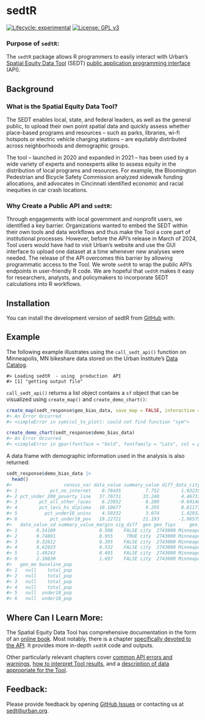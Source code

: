 
<!-- README.md is generated from README.Rmd. Please edit that file -->

# sedtR

<!-- badges: start -->

[![Lifecycle:
experimental](https://img.shields.io/badge/lifecycle-experimental-orange.svg)](https://lifecycle.r-lib.org/articles/stages.html#experimental)
[![License: GPL
v3](https://img.shields.io/badge/License-GPLv3-blue.svg)](https://www.gnu.org/licenses/gpl-3.0)
<!-- badges: end -->

### Purpose of `sedtR`:

The `sedtR` package allows R programmers to easily interact with Urban’s
[Spatial Equity Data
Tool](https://apps.urban.org/features/equity-data-tool/) (SEDT) [public
application programming
interface](https://ui-research.github.io/sedt_documentation/api_documentation.html)
(API).

## Background

### What is the Spatial Equity Data Tool?

The SEDT enables local, state, and federal leaders, as well as the
general public, to upload their own point spatial data and quickly
assess whether place-based programs and resources – such as parks,
libraries, wi-fi hotspots or electric vehicle charging stations – are
equitably distributed across neighborhoods and demographic groups.

The tool – launched in 2020 and expanded in 2021 – has been used by a
wide variety of experts and nonexperts alike to assess equity in the
distribution of local programs and resources. For example, the
Bloomington Pedestrian and Bicycle Safety Commission analyzed sidewalk
funding allocations, and advocates in Cincinnati identified economic and
racial inequities in car crash locations.

### Why Create a Public API and `sedtR`:

Through engagements with local government and nonprofit users, we
identified a key barrier. Organizations wanted to embed the SEDT within
their own tools and data workflows and thus make the Tool a core part of
institutional processes. However, before the API’s release in March of
2024, Tool users would have had to visit Urban’s website and use the GUI
interface to upload one dataset at a time whenever new analyses were
needed. The release of the API overcomes this barrier by allowing
programmatic access to the Tool. We wrote `sedtR` to wrap the public
API’s endpoints in user-friendly R code. We are hopeful that `sedtR`
makes it easy for researchers, analysts, and policymakers to incorporate
SEDT calculations into R workflows.

## Installation

You can install the development version of sedtR from
[GitHub](https://github.com/) with:

## Example

The following example illustrates using the `call_sedt_api()` function
on Minneapolis, MN bikeshare data stored on the Urban Institute’s [Data
Catalog](https://datacatalog.urban.org/).

    #> Loading sedtR  - using  production  API
    #> [1] "getting output file"

`call_sedt_api()` returns a list object contains a `sf` object that can
be visualized using `create_map()` and `create_demo_chart()`:

``` r
create_map(sedt_response$geo_bias_data, save_map = FALSE, interactive = FALSE)
#> An Error Occurred
#> <simpleError in sym(col_to_plot): could not find function "sym">
```

``` r
create_demo_chart(sedt_response$demo_bias_data)
#> An Error Occurred
#> <simpleError in gpar(fontface = "bold", fontfamily = "Lato", col = palette_urbn_diverging[7],     fontsize = 22, alpha = 0.75): could not find function "gpar">
```

A data frame with demographic information used in the analysis is also
returned:

``` r
sedt_response$demo_bias_data |>
  head()
#>                   census_var data_value summary_value diff_data_city
#> 1            pct_no_internet    8.78435         7.752        1.03235
#> 2 pct_under_200_poverty_line   37.70731        33.240        4.46731
#> 3        pct_all_other_races    6.23852         6.280       -0.04148
#> 4        pct_less_hs_diploma   10.10677         9.295        0.81177
#> 5          pct_under18_unins    4.50332         3.074        1.42932
#> 6            pct_under18_pov   19.22721        21.193       -1.96579
#>   data_value_sd summary_value_margin sig_diff  geo geo_fips     geo_display
#> 1       0.54109                0.508    FALSE city  2743000 Minneapolis, MN
#> 2       0.74891                0.955     TRUE city  2743000 Minneapolis, MN
#> 3       0.32612                0.395    FALSE city  2743000 Minneapolis, MN
#> 4       0.62023                0.532    FALSE city  2743000 Minneapolis, MN
#> 5       1.49243                0.495    FALSE city  2743000 Minneapolis, MN
#> 6       2.10830                1.697    FALSE city  2743000 Minneapolis, MN
#>   geo_mo baseline_pop
#> 1   null    total_pop
#> 2   null    total_pop
#> 3   null    total_pop
#> 4   null    total_pop
#> 5   null  under18_pop
#> 6   null  under18_pop
```

## Where Can I Learn More:

The Spatial Equity Data Tool has comprehensive documentation in the form
of an [online book](https://ui-research.github.io/sedt_documentation/).
Most notably, there is a chapter [specifically devoted to the
API](https://ui-research.github.io/sedt_documentation/api_documentation.html).
It provides more in-depth `sedtR` code and outputs.

Other particularly relevant chapters cover [common API errors and
warnings](https://ui-research.github.io/sedt_documentation/common_errors_warnings.html),
[how to interpret Tool
results](https://ui-research.github.io/sedt_documentation/interpreting_results.html),
and a [description of data appropriate for the
Tool](https://ui-research.github.io/sedt_documentation/resource_datasets.html).

## Feedback:

Please provide feedback by opening [GitHub
Issues](https://github.com/UrbanInstitute/sedtR/issues) or contacting us
at <sedt@urban.org>.
